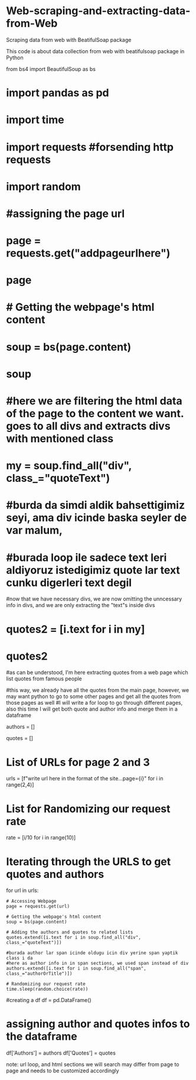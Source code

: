 # Web-scraping-and-extracting-data-from-Web
Scraping data from web with BeatifulSoap package

This code is about data collection from web with beatifulsoap package in Python

from bs4 import BeautifulSoup as bs
# import pandas as pd
# import time
# import requests #forsending http requests
# import random
# 
# #assigning the page url 
# page = requests.get("addpageurlhere")
# page
# 
# # Getting the webpage's  html content
# soup = bs(page.content)
# soup
# 
# #here we are filtering the html data of the page to the content we want. goes to all divs and extracts divs with mentioned class
# my = soup.find_all("div", class_="quoteText")
# 
# #burda da simdi aldik bahsettigimiz seyi, ama div icinde baska seyler de var malum,
# #burada loop ile sadece text leri aldiyoruz istedigimiz quote lar text cunku digerleri text degil
#now that we have necessary divs, we are now omitting the unncessary info in divs, and we are only extracting the "text"s inside divs
# quotes2 = [i.text for i in my]
# quotes2
#as can be understood, I'm here extracting quotes from a web page which list quotes from famous people

#this way, we already have all the quotes from the main page, however, we may want python to go to some other pages and get all the quotes from those pages as well
#I will write a for loop to go through different pages, also this time I will get both quote and author info and merge them in a dataframe

authors = []

quotes = []

# List of URLs for page 2 and 3
urls = [f"write url here in the format of the site...page={i}" for i in range(2,4)]

# List for Randomizing our request rate
rate = [i/10 for i in range(10)]

# Iterating through the URLS to get quotes and authors
for url in urls:
        
    # Accessing Webpage
    page = requests.get(url)
    
    # Getting the webpage's html content
    soup = bs(page.content)

    # Adding the authors and quotes to related lists
    quotes.extend([i.text for i in soup.find_all("div", class_="quoteText")])
    
    #burada author lar span icinde oldugu icin div yerine span yaptik class i da
    #here as author info in in span sections, we used span instead of div
    authors.extend([i.text for i in soup.find_all("span", class_="authorOrTitle")])
    
    # Randomizing our request rate  
    time.sleep(random.choice(rate))
   

#creating a df
df = pd.DataFrame()
# assigning author and quotes infos to the dataframe
df['Authors'] = authors
df['Quotes'] = quotes

note: url loop, and html sections we will search may differ from page to page and needs to be customized accordingly


